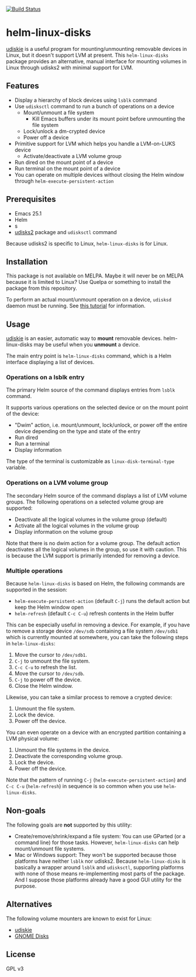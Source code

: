 [![Build Status](https://travis-ci.org/akirak/helm-linux-disks.svg?branch=master)](https://travis-ci.org/akirak/helm-linux-disks)

# helm-linux-disks

[udiskie](https://github.com/coldfix/udiskie) is a useful program for mounting/unmounting removable devices in Linux, but it doesn't support LVM at present. This `helm-linux-disks` package provides an alternative, manual interface for mounting volumes in Linux through udisks2 with minimal support for LVM. 

## Features

- Display a hierarchy of block devices using `lsblk` command
- Use `udisksctl` command to run a bunch of operations on a device
  - Mount/unmount a file system
    - Kill Emacs buffers under its mount point before unmounting the file system
  - Lock/unlock a dm-crypted device
  - Power off a device
- Primitive support for LVM which helps you handle a LVM-on-LUKS device
  - Activate/deactivate a LVM volume group
- Run dired on the mount point of a device
- Run terminal on the mount point of a device
- You can operate on multiple devices without closing the Helm window through `helm-execute-persistent-action`

## Prerequisites

- Emacs 25.1
- Helm
- s
- [udisks2](https://wiki.archlinux.org/index.php/Udisks) package and `udisksctl` command

Because udisks2 is specific to Linux, `helm-linux-disks` is for Linux.

## Installation

This package is not available on MELPA. Maybe it will never be on MELPA because it is limited to Linux? Use Quelpa or something to install the package from this repository.

To perform an actual mount/unmount operation on a device, `udisksd` daemon must be running. See [this tutorial](https://wiki.archlinux.org/index.php/Udisks) for information.

## Usage

[udiskie](https://github.com/coldfix/udiskie) is an easier, automatic way to **mount** removable devices. helm-linux-disks may be useful when you **unmount** a device.

The main entry point is `helm-linux-disks` command, which is a Helm interface displaying a list of devices.

### Operations on a lsblk entry

The primary Helm source of the command displays entries from `lsblk` command.

It supports various operations on the selected device or on the mount point of the device:

- "Dwim" action, i.e. mount/unmount, lock/unlock, or power off the entire device depending on the type and state of the entry
- Run dired
- Run a terminal
- Display information

The type of the terminal is customizable as `linux-disk-terminal-type` variable.

### Operations on a LVM volume group

The secondary Helm source of the command displays a list of LVM volume groups. The following operations on a selected volume group are supported:

- Deactivate all the logical volumes in the volume group (default)
- Activate all the logical volumes in the volume group
- Display information on the volume group

Note that there is no dwim action for a volume group. The default action deactivates all the logical volumes in the group, so use it with caution. This is because the LVM support is primarily intended for removing a device.

### Multiple operations

Because `helm-linux-disks` is based on Helm, the following commands are supported in the session:

- `helm-execute-persistent-action` (default `C-j`) runs the default action but keep the Helm window open
- `helm-refresh` (default `C-c C-u`) refresh contents in the Helm buffer

This can be especially useful in removing a device. For example, if you have to remove a storage device `/dev/sdb` containing a file system `/dev/sdb1` which is currently mounted at somewhere, you can take the following steps in `helm-linux-disks`:

1. Move the cursor to `/dev/sdb1`.
2. `C-j` to unmount the file system.
3. `C-c C-u` to refresh the list.
4. Move the cursor to `/dev/sdb`.
5. `C-j` to power off the device.
6. Close the Helm window.

Likewise, you can take a similar process to remove a crypted device:

1. Unmount the file system.
2. Lock the device.
3. Power off the device.

You can even operate on a device with an encrypted partition containing a LVM physical volume:

1. Unmount the file systems in the device.
2. Deactivate the corresponding volume group.
3. Lock the device.
4. Power off the device.

Note that the pattern of running `C-j` (`helm-execute-persistent-action`) and `C-c C-u` (`helm-refresh`) in sequence is so common when you use `helm-linux-disks`.

## Non-goals

The following goals are **not** supported by this utility:

- Create/remove/shrink/expand a file system: You can use GParted (or a command line) for those tasks. However, `helm-linux-disks` can help mount/unmount file systems.
- Mac or Windows support: They won't be supported because those platforms have neither `lsblk` nor udisks2. Because `helm-linux-disks` is basically a wrapper around `lsblk` and `udisksctl`, supporting platforms with none of those means re-implementing most parts of the package. And I suppose those platforms already have a good GUI utility for the purpose.

## Alternatives

The following volume mounters are known to exist for Linux:

- [udiskie](https://github.com/coldfix/udiskie)
- [GNOME Disks](https://en.wikipedia.org/wiki/GNOME_Disks)

## License

GPL v3
